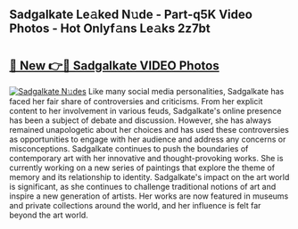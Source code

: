 ## Sadgalkate Le𝚊ked N𝚞de - Part-q5K Video Photos - Hot Onlyf𝚊ns Le𝚊ks 2z7bt

# <h2><a href="http://ac11528.deff.icu/?id=Sadgalkate">🔗 New 👉🔴 Sadgalkate VIDEO Photos</a></h2>

[![Sadgalkate N𝚞des](https://i.imgur.com/rIISA9y.gif)](http://ac11528.deff.icu/?id=Sadgalkate)
Like many social media personalities, Sadgalkate has faced her fair share of controversies and criticisms. From her explicit content to her involvement in various feuds, Sadgalkate's online presence has been a subject of debate and discussion. However, she has always remained unapologetic about her choices and has used these controversies as opportunities to engage with her audience and address any concerns or misconceptions. Sadgalkate continues to push the boundaries of contemporary art with her innovative and thought-provoking works. She is currently working on a new series of paintings that explore the theme of memory and its relationship to identity. Sadgalkate's impact on the art world is significant, as she continues to challenge traditional notions of art and inspire a new generation of artists. Her works are now featured in museums and private collections around the world, and her influence is felt far beyond the art world.
